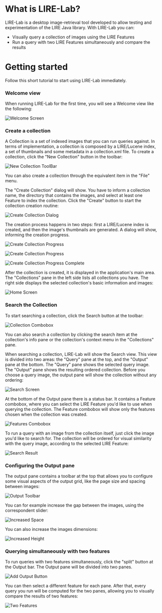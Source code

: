 # What is LIRE-Lab?

LIRE-Lab is a desktop image-retrieval tool developed 
to allow testing and experimentation of the LIRE Java library.
With LIRE-Lab you can:

* Visually query a collection of images using the LIRE Features
* Run a query with two LIRE Features simultaneously and compare the results

# Getting started

Follow this short tutorial to start using LIRE-Lab immediately.

### Welcome view

When running LIRE-Lab for the first time, you will see a Welcome view like the following:

![Welcome Screen](images/welcome.png)

### Create a collection

A Collection is a set of indexed images that you can run queries against. In terms of
implementation, a collection is composed by a LIRE/Lucene index, a set of thumbnails
and some metadata in a collection.xml file. To create a collection, click the "New Collection"
button in the toolbar:

![New Collection ToolBar](images/new-collection-toolbar.png)

You can also create a collection through the equivalent item in the "File" menu.

The "Create Collection" dialog will show. You have to inform a collection name, 
the directory that contains the images, and select at least one Feature to index 
the collection. Click the "Create" button to start the collection creation routine:

![Create Collection Dialog](images/create-collection-dialog.png)

The creation process happens in two steps: first a LIRE/Lucene index is created, 
and then the image's thumbnails are generated. A dialog will show, informing the 
creation progress.

![Create Collection Progress](images/create-progress.png)

![Create Collection Progress](images/create-progress-3.png)

![Create Collection Progress Complete](images/create-progress-complete.png)

After the collection is created, it is displayed in the application's main area. The
"Collections" pane in the left side lists all collections you have. The right side displays
the selected collection's basic information and images:

![Home Screen](images/home.png)

### Search the Collection

To start searching a collection, click the Search button at the toolbar:

![Collection Combobox](images/collection-combobox.png)

You can also search a collection by clicking the search item at the collection's 
info pane or the collection's context menu in the "Collections" pane.

When searching a collection, LIRE-Lab will show the Search view. This view is divided 
into two areas: the "Query" pane at the top, and the "Output" pane at the bottom. The "Query"
pane shows the selected query image. The "Output" pane shows the resulting ordered collection.
Before you choose a query image, the output pane will show the collection without any ordering:

![Search Screen](images/search.png)

At the bottom of the Output pane there is a status bar. It contains a Feature
combobox, where you can select the LIRE Feature you'd like to use when querying the collection.
The Feature combobox will show only the features chosen when the collection was created.

![Features Combobox](images/features-combobox.png)

To run a query with an image from the collection itself, just click the image 
you'd like to search for. The collection will be ordered for visual similarity 
with the query image, according to the selected LIRE Feature:

![Search Result](images/search-result.png)

### Configuring the Output pane

The output pane contains a toolbar at the top that allows you to configure some visual 
aspects of the output grid, like the page size and spacing between images:

![Output Toolbar](images/output-toolbar.png)

You can for example increase the gap between the images, using the correspondent slider:

![Increased Space](images/increased-space.png)

You can also increase the images dimensions:

![Increased Height](images/increased-height.png)

### Querying simultaneously with two features

To run queries with two features simultaneously, click the "split" button at the Output bar.
The Output pane will be divided into two panes.

![Add Output Button](images/add-output-button.png)

You can then select a different feature for each pane. 
After that, every query you run will be computed for the two panes, allowing you 
to visually compare the results of two features:

![Two Features](images/two-results-small.png)


<script>
  (function(i,s,o,g,r,a,m){i['GoogleAnalyticsObject']=r;i[r]=i[r]||function(){
  (i[r].q=i[r].q||[]).push(arguments)},i[r].l=1*new Date();a=s.createElement(o),
  m=s.getElementsByTagName(o)[0];a.async=1;a.src=g;m.parentNode.insertBefore(a,m)
  })(window,document,'script','https://www.google-analytics.com/analytics.js','ga');

  ga('create', 'UA-104070723-1', 'auto');
  ga('send', 'pageview');

</script>


